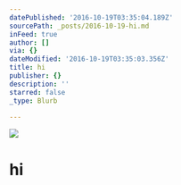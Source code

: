 ```yaml
---
datePublished: '2016-10-19T03:35:04.189Z'
sourcePath: _posts/2016-10-19-hi.md
inFeed: true
author: []
via: {}
dateModified: '2016-10-19T03:35:03.356Z'
title: hi
publisher: {}
description: ''
starred: false
_type: Blurb

---
```

![](https://the-grid-user-content.s3-us-west-2.amazonaws.com/24406df2-2da2-4941-8db3-67d8c5f9416c.jpg)

# hi